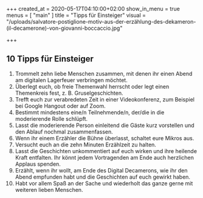 +++
created_at = 2020-05-17T04:10:00+02:00
show_in_menu = true
menus = [ "main" ]
title = "Tipps für Einsteiger"
visual = "/uploads/salvatore-postiglione-motiv-aus-der-erzählung-des-dekameron-(il-decamerone)-von-giovanni-boccaccio.jpg"

+++
## 10 Tipps für Einsteiger
 1. Trommelt zehn liebe Menschen zusammen, mit denen ihr einen Abend am digitalen Lagerfeuer verbringen möchtet.
 2. Überlegt euch, ob freie Themenwahl herrscht oder legt einen Themenkreis fest, z. B. Gruselgeschichten.
 3. Trefft euch zur verabredeten Zeit in einer Videokonferenz, zum Beispiel bei Google Hangout oder auf Zoom.
 4. Bestimmt mindestens eine/n Teilnehmende/n, der/die in die moderierende Rolle schlüpft.
 5. Lasst die moderierende Person einleitend die Gäste kurz vorstellen und den Ablauf nochmal zusammenfassen.
 6. Wenn ihr einem Erzähler die Bühne überlasst, schaltet eure Mikros aus.
 7. Versucht euch an die zehn Minuten Erzählzeit zu halten.
 8. Lasst die Geschichten unkommentiert auf euch wirken und ihre heilende Kraft entfalten. Ihr könnt jedem Vortragenden am Ende auch herzlichen Applaus spenden.
 9. Erzählt, wenn ihr wollt, am Ende des Digital Decamerons, wie ihr den Abend empfunden habt und die Geschichten auf euch gewirkt haben.
10. Habt vor allem Spaß an der Sache und wiederholt das ganze gerne mit weiteren lieben Menschen.
